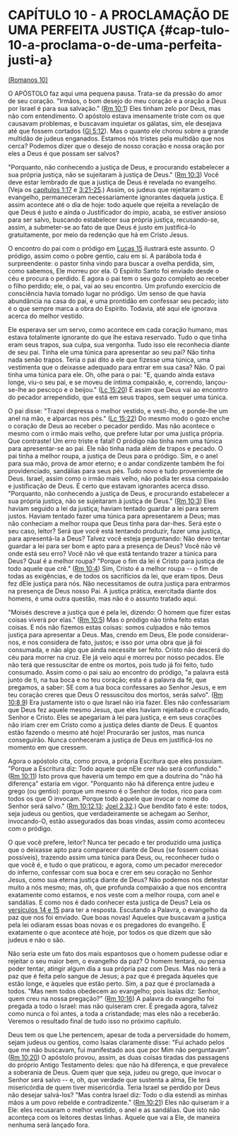 # **CAPÍTULO 10 - A PROCLAMAÇÃO DE UMA PERFEITA JUSTIÇA** {#cap-tulo-10-a-proclama-o-de-uma-perfeita-justi-a}

[(Romanos 10)](http://bibliaonline.com.br/acf/rm/10)

O APÓSTOLO faz aqui uma pequena pausa. Trata-se da pressão do amor de seu coração. &quot;Irmãos, o bom desejo do meu coração e a oração a Deus por Israel é para sua salvação.&quot; ([Rm 10:1](http://bibliaonline.com.br/acf/rm/10/1)) Eles tinham zelo por Deus, mas não com entendimento. O apóstolo estava imensamente triste com os que causavam problemas, e buscavam inquietar os gálatas, sim, ele desejava até que fossem cortados ([Gl 5:12](http://bibliaonline.com.br/acf/gl/5/12)). Mas o quanto ele chorou sobre a grande multidão de judeus enganados. Estamos nós tristes pela multidão que nos cerca? Podemos dizer que o desejo de nosso coração e nossa oração por eles a Deus é que possam ser salvos?

&quot;Porquanto, não conhecendo a justiça de Deus, e procurando estabelecer a sua própria justiça, não se sujeitaram à justiça de Deus.&quot; ([Rm 10:3](http://bibliaonline.com.br/acf/rm/10/3)) Você deve estar lembrado de que a justiça de Deus é revelada no evangelho. (Veja os [capítulos 1:17](http://bibliaonline.com.br/acf/rm/1/17) e [3:21-25](http://bibliaonline.com.br/acf/rm/3/21-25).) Assim, os judeus que rejeitaram o evangelho, permaneceram necessariamente ignorantes daquela justiça. E assim acontece até o dia de hoje: todo aquele que rejeita a revelação de que Deus é justo e ainda o Justificador do ímpio, acaba, se estiver ansioso para ser salvo, buscando estabelecer sua própria justiça, recusando-se, assim, a submeter-se ao fato de que Deus é justo em justificá-lo gratuitamente, por meio da redenção que há em Cristo Jesus.

O encontro do pai com o pródigo em [Lucas 15](http://bibliaonline.com.br/acf/lc/15) ilustrará este assunto. O pródigo, assim como o pobre gentio, caiu em si. A parábola toda é surpreendente: o pastor tinha vindo para buscar a ovelha perdida, sim, como sabemos, Ele morreu por ela. O Espírito Santo foi enviado desde o céu e procura o perdido. E agora o pai tem o seu gozo completo ao receber o filho perdido; ele, o pai, vai ao seu encontro. Um profundo exercício de consciência havia tomado lugar no pródigo. Um senso de que havia abundância na casa do pai, e uma prontidão em confessar seu pecado; isto é o que sempre marca a obra do Espírito. Todavia, até aqui ele ignorava acerca do melhor vestido.

Ele esperava ser um servo, como acontece em cada coração humano, mas estava totalmente ignorante do que lhe estava reservado. Tudo o que tinha eram seus trapos, sua culpa, sua vergonha. Tudo isso ele reconhecia diante de seu pai. Tinha ele uma túnica para apresentar ao seu pai? Não tinha nada senão trapos. Teria o pai dito a ele que fizesse uma túnica, uma vestimenta que o deixasse adequado para entrar em sua casa? Não. O pai tinha uma túnica para ele. Oh, olhe para o pai: &quot;E, quando ainda estava longe, viu-o seu pai, e se moveu de íntima compaixão, e, correndo, lançou-se-lhe ao pescoço e o beijou.&quot; ([Lc 15:20](http://bibliaonline.com.br/acf/lc/15/20)) É assim que Deus vai ao encontro do pecador arrependido, que está em seus trapos, sem sequer uma túnica.

O pai disse: &quot;Trazei depressa o melhor vestido, e vesti-lho, e ponde-lhe um anel na mão, e alparcas nos pés.&quot; ([Lc 15:22](http://bibliaonline.com.br/acf/lc/15/22)) Do mesmo modo o gozo enche o coração de Deus ao receber o pecador perdido. Mas não acontece o mesmo com o irmão mais velho, que prefere lutar por uma justiça própria. Que contraste! Um erro triste e fatal! O pródigo não tinha nem uma túnica para apresentar-se ao pai. Ele não tinha nada além de trapos e pecado. O pai tinha a melhor roupa, a justiça de Deus para o pródigo. Sim, e o anel para sua mão, prova de amor eterno; e o andar condizente também lhe foi providenciado, sandálias para seus pés. Tudo novo e tudo proveniente de Deus. Israel, assim como o irmão mais velho, não podia ter essa compaixão e justificação de Deus. É certo que estavam ignorantes acerca disso. &quot;Porquanto, não conhecendo a justiça de Deus, e procurando estabelecer a sua própria justiça, não se sujeitaram à justiça de Deus.&quot; ([Rm 10:3](http://bibliaonline.com.br/acf/rm/10/3)) Eles haviam seguido a lei da justiça; haviam tentado guardar a lei para serem justos. Haviam tentado fazer uma túnica para apresentarem a Deus; mas não conheciam a melhor roupa que Deus tinha para dar-lhes. Será este o seu caso, leitor? Será que você está tentando produzir, fazer uma justiça, para apresentá-la a Deus? Talvez você esteja perguntando: Não devo tentar guardar a lei para ser bom e apto para a presença de Deus? Você não vê onde está seu erro? Você não vê que está tentando trazer a túnica para Deus? Qual é a melhor roupa? &quot;Porque o fim da lei é Cristo para justiça de todo aquele que crê.&quot; ([Rm 10:4](http://bibliaonline.com.br/acf/rm/10/4)) Sim, Cristo é a melhor roupa -- o fim de todas as exigências, e de todos os sacrifícios da lei, que eram tipos. Deus fez dEle justiça para nós. Não necessitamos de outra justiça para entrarmos na presença de Deus nosso Pai. A justiça prática, exercitada diante dos homens, é uma outra questão, mas não é o assunto tratado aqui.

&quot;Moisés descreve a justiça que é pela lei, dizendo: O homem que fizer estas coisas viverá por elas.&quot; ([Rm 10:5](http://bibliaonline.com.br/acf/rm/10/5)) Mas o pródigo não tinha feito estas coisas. E nós não fizemos estas coisas: somos culpados e não temos justiça para apresentar a Deus. Mas, crendo em Deus, Ele pode considerar-nos, e nos considera de fato, justos; e isso por uma obra que já foi consumada, e não algo que ainda necessite ser feito. Cristo não descerá do céu para morrer na cruz. Ele já veio aqui e morreu por nosso pecados. Ele não terá que ressuscitar de entre os mortos, pois tudo já foi feito, tudo consumado. Assim como o pai saiu ao encontro do pródigo, &quot;a palavra está junto de ti, na tua boca e no teu coração; esta é a palavra da fé, que pregamos, a saber: SE com a tua boca confessares ao Senhor Jesus, e em teu coração creres que Deus O ressuscitou dos mortos, serás salvo&quot;. ([Rm 10:8,9](http://bibliaonline.com.br/acf/rm/10/8,9)) Era justamente isto o que Israel não iria fazer. Eles não confessariam que Deus fez aquele mesmo Jesus, que eles haviam rejeitado e crucificado, Senhor e Cristo. Eles se apegariam à lei para justiça, e em seus corações não iriam crer em Cristo como a justiça deles diante de Deus. E quantos estão fazendo o mesmo até hoje! Procurarão ser justos, mas nunca conseguirão. Nunca conheceram a justiça de Deus em justificá-los no momento em que cressem.

Agora o apóstolo cita, como prova, a própria Escritura que eles possuíam. &quot;Porque a Escritura diz: Todo aquele que nEle crer não será confundido.&quot; ([Rm 10:11](http://bibliaonline.com.br/acf/rm/10/11)) Isto prova que haveria um tempo em que a doutrina do &quot;não há diferença&quot; estaria em vigor. &quot;Porquanto não há diferença entre judeu e grego (ou gentio): porque um mesmo é o Senhor de todos, rico para com todos os que O invocam. Porque todo aquele que invocar o nome do Senhor será salvo.&quot; ([Rm 10:12,13](http://bibliaonline.com.br/acf/rm/10/12,13); [Joel 2.32](http://bibliaonline.com.br/acf/jl/2/32).) Que bendito fato é este: todos, seja judeus ou gentios, que verdadeiramente se achegam ao Senhor, invocando-O, estão assegurados das boas vindas, assim como aconteceu com o pródigo.

O que você prefere, leitor? Nunca ter pecado e ter produzido uma justiça que o deixasse apto para comparecer diante de Deus (se fossem coisas possíveis), trazendo assim uma túnica para Deus, ou, reconhecer tudo o que você é, e tudo o que praticou, e agora, como um pecador merecedor do inferno, confessar com sua boca e crer em seu coração no Senhor Jesus, como sua eterna justiça diante de Deus? Não podemos nos detestar muito a nós mesmo; mas, oh, que profunda compaixão a que nos encontra exatamente como estamos, e nos veste com a melhor roupa, com anel e sandálias. E como nos é dado conhecer esta justiça de Deus? Leia os [versículos 14 e 15](http://bibliaonline.com.br/acf/rm/10/14,15) para ter a resposta. Escutando a Palavra, o evangelho da paz que nos foi enviado. Que boas novas! Aqueles que buscavam a justiça pela lei odiaram essas boas novas e os pregadores do evangelho. É exatamente o que acontece até hoje, por todos os que dizem que são judeus e não o são.

Não seria este um fato dos mais espantosos que o homem pudesse odiar e rejeitar o seu maior bem, o evangelho da paz? O homem tentará, ou pensa poder tentar, atingir algum dia a sua própria paz com Deus. Mas não terá a paz que é feita pelo sangue de Jesus; a paz que é pregada àqueles que estão longe, e àqueles que estão perto. Sim, a paz que é proclamada a todos. &quot;Mas nem todos obedecem ao evangelho; pois Isaías diz: Senhor, quem creu na nossa pregação?&quot; ([Rm 10:16](http://bibliaonline.com.br/acf/rm/10/16)) A palavra do evangelho foi pregada a todo o Israel: mas não quiseram crer. É pregada agora, talvez como nunca o foi antes, a toda a cristandade; mas eles não a receberão. Veremos o resultado final de tudo isso no próximo capítulo.

Deus tem os que Lhe pertencem, apesar de toda a perversidade do homem, sejam judeus ou gentios, como Isaías claramente disse: &quot;Fui achado pelos que me não buscavam, fui manifestado aos que por Mim não perguntavam&quot;. ([Rm 10:20](http://bibliaonline.com.br/acf/rm/10/20)) O apóstolo provou, assim, as duas coisas tiradas das passagens do próprio Antigo Testamento deles: que não há diferença, e que prevalece a soberania de Deus. Quem quer que seja, judeu ou grego, que invocar o Senhor será salvo -- e, oh, que verdade que sustenta a alma, Ele terá misericórdia de quem tiver misericórdia. Teria Israel se perdido por Deus não desejar salvá-los? &quot;Mas contra Israel diz: Todo o dia estendi as minhas mãos a um povo rebelde e contradizente.&quot; ([Rm 10:21](http://bibliaonline.com.br/acf/rm/10/21)) Eles não quiseram ir a Ele: eles recusaram o melhor vestido, o anel e as sandálias. Que isto não aconteça com os leitores destas linhas. Aquele que vai a Ele, de maneira nenhuma será lançado fora.